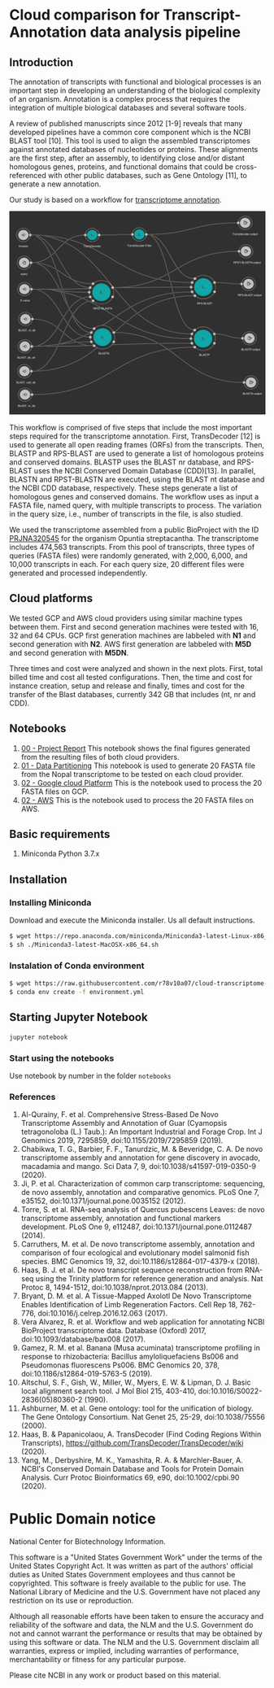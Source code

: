 # Cloud comparison for Transcript-Annotation data analysis pipeline

## Introduction

The annotation of transcripts with functional and biological processes is an important step in developing an understanding of the biological complexity of an organism. Annotation is a complex process that requires the integration of multiple biological databases and several software tools.

A review of published manuscripts since 2012 [1-9] reveals that many developed pipelines have a common core component which is the NCBI BLAST tool [10]. This tool is used to align the assembled transcriptomes against annotated databases of nucleotides or proteins. These alignments are the first step, after an assembly, to identifying close and/or distant homologous genes, proteins, and functional domains that could be cross-referenced with other public databases, such as Gene Ontology [11], to generate a new annotation.

Our study is based on a workflow for [transcriptome annotation](https://github.com/ncbi/cwl-ngs-workflows-cbb/blob/master/workflows/Annotation/transcriptome_annotation.cwl). 

<img src="./doc/transcriptome_annotation.cwl.png" width="600" height="400"/>

This workflow is comprised of five steps that include the most important steps required for the transcriptome annotation. First, TransDecoder [12] is used to generate all open reading frames (ORFs) from the transcripts. Then, BLASTP and RPS-BLAST are used to generate a list of homologous proteins and conserved domains. BLASTP uses the BLAST nr database, and RPS-BLAST uses the NCBI Conserved Domain Database (CDD)[13]. In parallel, BLASTN and RPST-BLASTN are executed, using the BLAST nt database and the NCBI CDD database, respectively. These steps generate a list of homologous genes and conserved domains. The workflow uses as input a FASTA file, named query, with multiple transcripts to process. The variation in the query size, i.e., number of transcripts in the file, is also studied.

We used the transcriptome assembled from a public BioProject with the ID [PRJNA320545](https://www.ncbi.nlm.nih.gov/bioproject/PRJNA320545) for the organism Opuntia streptacantha. The transcriptome includes 474,563 transcripts. From this pool of transcripts, three types of queries (FASTA files) were randomly generated, with 2,000, 6,000, and 10,000 transcripts in each. For each query size, 20 different files were generated and processed independently.

## Cloud platforms

We tested GCP and AWS cloud providers using similar machine types between them. First and second generation machines were tested with 16, 32 and 64 CPUs. GCP first generation machines are labbeled with **N1** and second generation with **N2**. AWS first generation are labbeled with **M5D** and second generation with **M5DN**. 

Three times and cost were analyzed and shown in the next plots. First, total billed time and cost all tested configurations. Then, the time and cost for instance creation, setup and release and finally, times and cost for the transfer of the Blast databases, currently 342 GB that includes (nt, nr and CDD).

## Notebooks

 1. [00 - Project Report](./notebooks/00%20-%20Project%20Report.ipynb) This notebook shows the final figures generated from the resulting files of both cloud providers.
 2. [01 - Data Partitioning](./notebooks/01%20-%20Data%20Partitioning.ipynb) This notebook is used to generate 20 FASTA file from the Nopal transcriptome to be tested on each cloud provider.
 3. [02 - Google cloud Platform](./notebooks/02%20-%20Google%20cloud%20Platform.ipynb) This is the notebook used to process the 20 FASTA files on GCP.
 4. [02 - AWS](./notebooks/02%20-%20AWS.ipynb)  This is the notebook used to process the 20 FASTA files on AWS.

## Basic requirements

1. Miniconda Python 3.7.x

## Installation

### Installing Miniconda

Download and execute the Miniconda installer. Us all default instructions. 

```bash
$ wget https://repo.anaconda.com/miniconda/Miniconda3-latest-Linux-x86_64.sh
$ sh ./Miniconda3-latest-MacOSX-x86_64.sh
```

### Instalation of Conda environment

```bash
$ wget https://raw.githubusercontent.com/r78v10a07/cloud-transcriptome-annotation/master/environment.yml
$ conda env create -f environment.yml
```

## Starting Jupyter Notebook

```bash
jupyter notebook
```

### Start using the notebooks

Use notebook by number in the folder `notebooks`

### References

1.	Al-Qurainy, F. et al. Comprehensive Stress-Based De Novo Transcriptome Assembly and Annotation of Guar (Cyamopsis tetragonoloba (L.) Taub.): An Important Industrial and Forage Crop. Int J Genomics 2019, 7295859, doi:10.1155/2019/7295859 (2019).
2.	Chabikwa, T. G., Barbier, F. F., Tanurdzic, M. & Beveridge, C. A. De novo transcriptome assembly and annotation for gene discovery in avocado, macadamia and mango. Sci Data 7, 9, doi:10.1038/s41597-019-0350-9 (2020).
3.	Ji, P. et al. Characterization of common carp transcriptome: sequencing, de novo assembly, annotation and comparative genomics. PLoS One 7, e35152, doi:10.1371/journal.pone.0035152 (2012).
4.	Torre, S. et al. RNA-seq analysis of Quercus pubescens Leaves: de novo transcriptome assembly, annotation and functional markers development. PLoS One 9, e112487, doi:10.1371/journal.pone.0112487 (2014).
5.	Carruthers, M. et al. De novo transcriptome assembly, annotation and comparison of four ecological and evolutionary model salmonid fish species. BMC Genomics 19, 32, doi:10.1186/s12864-017-4379-x (2018).
6.	Haas, B. J. et al. De novo transcript sequence reconstruction from RNA-seq using the Trinity platform for reference generation and analysis. Nat Protoc 8, 1494-1512, doi:10.1038/nprot.2013.084 (2013).
7.	Bryant, D. M. et al. A Tissue-Mapped Axolotl De Novo Transcriptome Enables Identification of Limb Regeneration Factors. Cell Rep 18, 762-776, doi:10.1016/j.celrep.2016.12.063 (2017).
8.	Vera Alvarez, R. et al. Workflow and web application for annotating NCBI BioProject transcriptome data. Database (Oxford) 2017, doi:10.1093/database/bax008 (2017).
9.	Gamez, R. M. et al. Banana (Musa acuminata) transcriptome profiling in response to rhizobacteria: Bacillus amyloliquefaciens Bs006 and Pseudomonas fluorescens Ps006. BMC Genomics 20, 378, doi:10.1186/s12864-019-5763-5 (2019).
10.	Altschul, S. F., Gish, W., Miller, W., Myers, E. W. & Lipman, D. J. Basic local alignment search tool. J Mol Biol 215, 403-410, doi:10.1016/S0022-2836(05)80360-2 (1990).
11.	Ashburner, M. et al. Gene ontology: tool for the unification of biology. The Gene Ontology Consortium. Nat Genet 25, 25-29, doi:10.1038/75556 (2000).
12.	Haas, B. & Papanicolaou, A. TransDecoder (Find Coding Regions Within Transcripts), <https://github.com/TransDecoder/TransDecoder/wiki> (2020).
13.	Yang, M., Derbyshire, M. K., Yamashita, R. A. & Marchler-Bauer, A. NCBI's Conserved Domain Database and Tools for Protein Domain Analysis. Curr Protoc Bioinformatics 69, e90, doi:10.1002/cpbi.90 (2020).
  

# Public Domain notice

National Center for Biotechnology Information.

This software is a "United States Government Work" under the terms of the United States
Copyright Act. It was written as part of the authors' official duties as United States
Government employees and thus cannot be copyrighted. This software is freely available
to the public for use. The National Library of Medicine and the U.S. Government have not
 placed any restriction on its use or reproduction.

Although all reasonable efforts have been taken to ensure the accuracy and reliability
of the software and data, the NLM and the U.S. Government do not and cannot warrant the
performance or results that may be obtained by using this software or data. The NLM and
the U.S. Government disclaim all warranties, express or implied, including warranties
of performance, merchantability or fitness for any particular purpose.

Please cite NCBI in any work or product based on this material.
